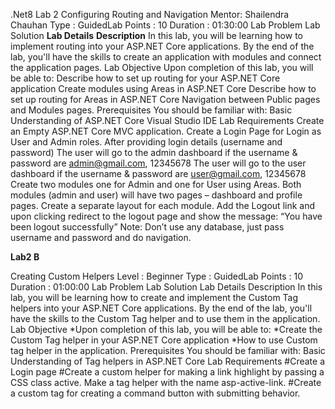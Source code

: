 .Net8 Lab 2 Configuring Routing and Navigation
 Mentor: Shailendra Chauhan
 Type : GuidedLab
 Points : 10
 Duration : 01:30:00
 Lab Problem Lab Solution
**Lab Details**
**Description**
In this lab, you will be learning how to implement routing into your ASP.NET Core applications. By the end of the lab, you'll have the skills to create an application with modules and connect the application pages.
Lab Objective
Upon completion of this lab, you will be able to:
Describe how to set up routing for your ASP.NET Core application
Create modules using Areas in ASP.NET Core
Describe how to set up routing for Areas in ASP.NET Core
Navigation between Public pages and Modules pages.
Prerequisites
You should be familiar with:
Basic Understanding of ASP.NET Core
Visual Studio IDE
Lab Requirements
Create an Empty ASP.NET Core MVC application.
Create a Login Page for Login as User and Admin roles.
After providing login details (username and password)
The user will go to the admin dashboard if the username & password are admin@gmail.com, 12345678
The user will go to the user dashboard if the username & password are user@gmail.com, 12345678
Create two modules one for Admin and one for User using Areas.
Both modules (admin and user) will have two pages – dashboard and profile pages.
Create a separate layout for each module.
Add the Logout link and upon clicking redirect to the logout page and show the message: “You have been logout successfully”
Note: Don’t use any database, just pass username and password and do navigation.


**Lab2 B**

 Creating Custom Helpers 
 Level : Beginner 
 Type : GuidedLab
 Points : 10
 Duration : 01:00:00
 Lab Problem Lab Solution
Lab Details
Description
In this lab, you will be learning how to create and implement the Custom Tag helpers into your ASP.NET Core applications. By the end of the lab, you'll have the skills to the Custom Tag helper and to use them in the application.
Lab Objective
*Upon completion of this lab, you will be able to:
*Create the Custom Tag helper in your ASP.NET Core application
*How to use Custom tag helper in the application.
Prerequisites
You should be familiar with:
Basic Understanding of Tag helpers in ASP.NET Core
Lab Requirements
 #Create a Login page
 #Create a custom helper for making a link highlight by passing a CSS class active. Make a tag helper with the name asp-active-link.
 #Create a custom tag for creating a command button with submitting behavior.

